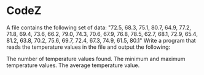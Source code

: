 # CodeZ
A file contains the following set of data: "72.5, 68.3, 75.1, 80.7, 64.9, 77.2, 71.8, 69.4, 73.6, 66.2, 79.0, 74.3, 70.6, 67.9, 76.8, 78.5, 62.7, 68.1, 72.9, 65.4, 81.2, 63.8, 70.2, 75.6, 69.7, 72.4, 67.3, 74.9, 61.5, 80.1"
Write a program that reads the temperature values in the file and output the following:

The number of temperature values found. 
The minimum and maximum temperature values.
The average temperature value.
